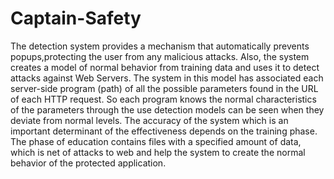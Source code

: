 Captain-Safety
==============




The detection system provides a mechanism that automatically prevents popups,protecting the user from any malicious attacks. 
Also, the system creates a model of normal behavior from training data and uses it to detect attacks against Web Servers. 
The system in this model has associated each server-side program (path) of all the possible parameters found in the URL of each HTTP request. 
So each program knows the normal characteristics of the parameters through the use detection models can be seen when they deviate from normal levels. 
The accuracy of the system which is an important determinant of the effectiveness depends on the training phase. The phase of education contains files with a 
specified amount of data, which is net of attacks to web and help the system to create the normal behavior of the protected application.

